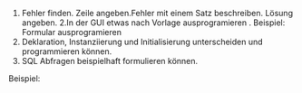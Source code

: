 1. Fehler finden. Zeile angeben.Fehler mit einem Satz beschreiben. Lösung angeben.
2.In der GUI etwas nach Vorlage ausprogramieren .
Beispiel: Formular ausprogramieren
3. Deklaration, Instanziierung und Initialisierung unterscheiden und programmieren können.
4. SQL Abfragen beispielhaft formulieren können.

Beispiel: